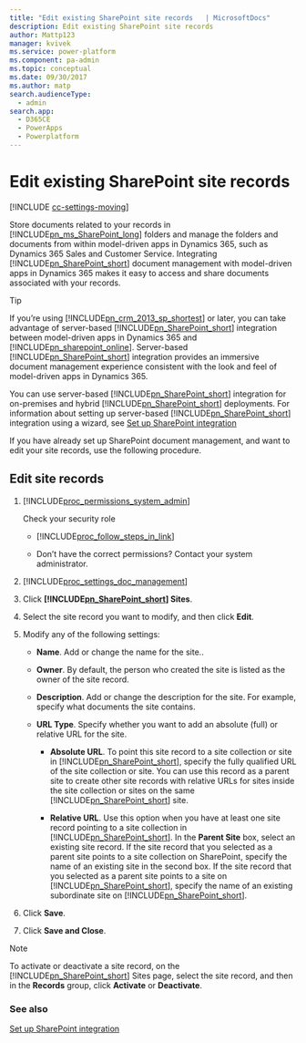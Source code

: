 ```yaml
---
title: "Edit existing SharePoint site records   | MicrosoftDocs"
description: Edit existing SharePoint site records
author: Mattp123
manager: kvivek
ms.service: power-platform
ms.component: pa-admin
ms.topic: conceptual
ms.date: 09/30/2017
ms.author: matp
search.audienceType: 
  - admin
search.app: 
  - D365CE
  - PowerApps
  - Powerplatform
---
```

# Edit existing SharePoint site records

[!INCLUDE [cc-settings-moving](../includes/cc-settings-moving.md)] 

Store documents related to your records in [!INCLUDE[pn_ms_SharePoint_long](../includes/pn-ms-sharepoint-long.md)] folders and manage the folders and documents from within model-driven apps in Dynamics 365, such as Dynamics 365 Sales and Customer Service. Integrating [!INCLUDE[pn_SharePoint_short](../includes/pn-sharepoint-short.md)] document management with model-driven apps in Dynamics 365 makes it easy to access and share documents associated with your records.  
  
> [!TIP]
>  If you’re using [!INCLUDE[pn_crm_2013_sp_shortest](../includes/pn-crm-2013-sp-shortest.md)] or later, you can take advantage of server-based [!INCLUDE[pn_SharePoint_short](../includes/pn-sharepoint-short.md)] integration between model-driven apps in Dynamics 365 and [!INCLUDE[pn_sharepoint_online](../includes/pn-sharepoint-online.md)]. Server-based [!INCLUDE[pn_SharePoint_short](../includes/pn-sharepoint-short.md)] integration provides an immersive document management experience consistent with the look and feel of model-driven apps in Dynamics 365.  
> 
>  You can use server-based [!INCLUDE[pn_SharePoint_short](../includes/pn-sharepoint-short.md)] integration for on-premises and hybrid [!INCLUDE[pn_SharePoint_short](../includes/pn-sharepoint-short.md)] deployments. For information about setting up server-based [!INCLUDE[pn_SharePoint_short](../includes/pn-sharepoint-short.md)] integration using a wizard, see [Set up SharePoint integration](set-up-sharepoint-integration.md)  
  
 If you have already set up SharePoint document management, and want to edit your site records, use the following procedure.  
  
## Edit site records  
  
1. [!INCLUDE[proc_permissions_system_admin](../includes/proc-permissions-system-admin.md)]  
  
    Check your security role  
  
   - [!INCLUDE[proc_follow_steps_in_link](../includes/proc-follow-steps-in-link.md)]  
  
   - Don’t have the correct permissions? Contact your system administrator.  
  
2. [!INCLUDE[proc_settings_doc_management](../includes/proc-settings-doc-management.md)]  
  
3. Click **[!INCLUDE[pn_SharePoint_short](../includes/pn-sharepoint-short.md)] Sites**.  
  
4. Select the site record you want to modify, and then click **Edit**.  
  
5. Modify any of the following settings:  
  
   - **Name**. Add or change the name for the site..  
  
   - **Owner**. By default, the person who created the site is listed as the owner of the site record.  
  
   - **Description**. Add or change the description for the site. For example, specify what documents the site contains.  
  
   - **URL Type**. Specify whether you want to add an absolute (full) or relative URL for the site.  
  
     - **Absolute URL**. To point this site record to a site collection or site in [!INCLUDE[pn_SharePoint_short](../includes/pn-sharepoint-short.md)], specify the fully qualified URL of the site collection or site. You can use this record as a parent site to create other site records with relative URLs for sites inside the site collection or sites on the same [!INCLUDE[pn_SharePoint_short](../includes/pn-sharepoint-short.md)] site.  
  
     - **Relative URL**. Use this option when you have at least one site record pointing to a site collection in [!INCLUDE[pn_SharePoint_short](../includes/pn-sharepoint-short.md)]. In the **Parent Site** box, select an existing  site record. If the site record that you selected as a parent site points to a site collection on SharePoint, specify the name of an existing site in the second box. If the site record that you selected as a parent site points to a site on [!INCLUDE[pn_SharePoint_short](../includes/pn-sharepoint-short.md)], specify the name of an existing subordinate site on [!INCLUDE[pn_SharePoint_short](../includes/pn-sharepoint-short.md)].  
  
  <!--  - **List component is installed**. Select this check box if the URL that you specified is a site collection on [!INCLUDE[pn_sharepoint_server_2010](../includes/pn-sharepoint-server-2010.md)] or [!INCLUDE[pn_sharepoint_server_2013](../includes/pn-sharepoint-server-2013.md)] and if the site collection has the Dynamics 365 apps List component installed. This check box is available only if you use the **Absolute URL** option.  
  
     > [!TIP]
     >  The List component has been deprecated in Dynamics 365 apps. For information on switching from the List component to server-based integration, see [Switching from the list component or changing the deployment](switch-dynamics-crm-online-dynamics-365.md)  -->
  
6. Click **Save**.  
  
7. Click **Save and Close**.  
  
> [!NOTE]
>  To activate or deactivate a site record, on the [!INCLUDE[pn_SharePoint_short](../includes/pn-sharepoint-short.md)] Sites page, select the site record, and then in the **Records** group, click **Activate** or **Deactivate**.  
  
### See also  
 [Set up SharePoint integration](set-up-sharepoint-integration.md)   

